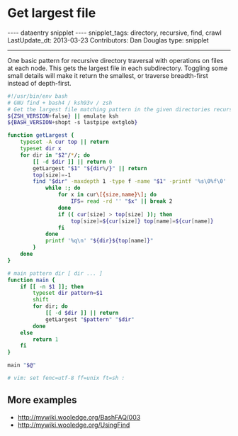 # Get largest file

---- dataentry snipplet ---- snipplet_tags: directory, recursive,
find, crawl LastUpdate_dt: 2013-03-23 Contributors: Dan Douglas type:
snipplet

------------------------------------------------------------------------

One basic pattern for recursive directory traversal with operations on
files at each node. This gets the largest file in each subdirectory.
Toggling some small details will make it return the smallest, or
traverse breadth-first instead of depth-first.

``` bash
#!/usr/bin/env bash
# GNU find + bash4 / ksh93v / zsh
# Get the largest file matching pattern in the given directories recursively
${ZSH_VERSION+false} || emulate ksh
${BASH_VERSION+shopt -s lastpipe extglob}

function getLargest {
    typeset -A cur top || return
    typeset dir x
    for dir in "$2"/*/; do
        [[ -d $dir ]] || return 0
        getLargest "$1" "${dir%/}" || return
        top[size]=-1
        find "$dir" -maxdepth 1 -type f -name "$1" -printf '%s\0%f\0' | {
            while :; do
                for x in cur\[{size,name}\]; do
                    IFS= read -rd '' "$x" || break 2
                done
                if (( cur[size] > top[size] )); then
                    top[size]=${cur[size]} top[name]=${cur[name]}
                fi
            done
            printf '%q\n' "${dir}${top[name]}"
        }
    done
}

# main pattern dir [ dir ... ]
function main {
    if [[ -n $1 ]]; then
        typeset dir pattern=$1
        shift
        for dir; do
            [[ -d $dir ]] || return
            getLargest "$pattern" "$dir"
        done
    else
        return 1
    fi
}

main "$@"

# vim: set fenc=utf-8 ff=unix ft=sh :
```

## More examples

-   <http://mywiki.wooledge.org/BashFAQ/003>
-   <http://mywiki.wooledge.org/UsingFind>
